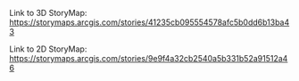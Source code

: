 
Link to 3D StoryMap: https://storymaps.arcgis.com/stories/41235cb095554578afc5b0dd6b13ba43

Link to 2D StoryMap: https://storymaps.arcgis.com/stories/9e9f4a32cb2540a5b331b52a91512a46

